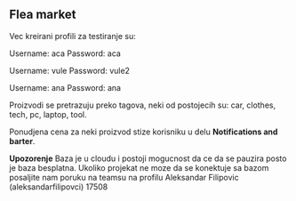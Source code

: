 ## **Flea market**

Vec kreirani profili za testiranje su:

Username: aca
Password: aca

Username: vule
Password: vule2

Username: ana
Password: ana

Proizvodi se pretrazuju preko tagova, neki od postojecih su: car, clothes, tech, pc, laptop, tool.

Ponudjena cena za neki proizvod stize korisniku u delu **Notifications and barter**.

**Upozorenje**
Baza je u cloudu i postoji mogucnost da ce da se pauzira posto je baza besplatna. Ukoliko projekat ne moze da se konektuje sa bazom posaljite nam poruku na teamsu na profilu Aleksandar Filipovic (aleksandarfilipovci) 17508
